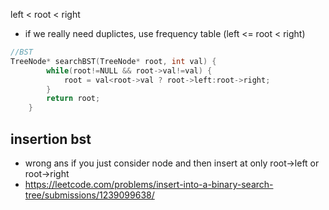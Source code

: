 left < root < right
- if we really need duplictes, use frequency table (left <= root < right)
```cpp
//BST
TreeNode* searchBST(TreeNode* root, int val) {
        while(root!=NULL && root->val!=val) {
            root = val<root->val ? root->left:root->right;
        }
        return root;
    }
```
## insertion bst
- wrong ans if you just consider node and then insert at only root->left or root->right
- https://leetcode.com/problems/insert-into-a-binary-search-tree/submissions/1239099638/
